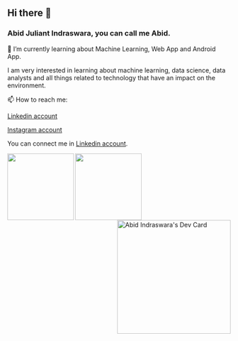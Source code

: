## Hi there 👋
### Abid Juliant Indraswara, you can call me Abid.

🌱 I’m currently learning about Machine Learning, Web App and Android App.

I am very interested in learning about machine learning, data science, data analysts and all things related to technology that have an impact on the environment.

📫 How to reach me: 

   [Linkedin account](https://www.linkedin.com/in/abid-juliant-indraswara-a8b7741b3/)

   [Instagram account](https://www.instagram.com/abidindraswara/)
<!--
**Abito21/Abito21** is a ✨ _special_ ✨ repository because its `README.md` (this file) appears on your GitHub profile.

Here are some ideas to get you started:

- 🔭 I’m currently working on ...
- 🌱 I’m currently learning ...
- 👯 I’m looking to collaborate on ...
- 🤔 I’m looking for help with ...
- 💬 Ask me about ...
- 📫 How to reach me: ...
- 😄 Pronouns: ...
- ⚡ Fun fact: ...
-->

You can connect me in [Linkedin account](https://www.linkedin.com/in/abid-juliant-indraswara-a8b7741b3/).

<div align="left">
   <a href="https://github.com/Abito21">
      <img
           height="150em" src="https://github-readme-stats-eight-theta.vercel.app/api?username=Abito21&show_icons=true&theme=algolia&include_all_commits=true&count_private=true"
           align="left"
      />
      <img
           height="150em" src="https://github-readme-stats-eight-theta.vercel.app/api/top-langs/?username=Abito21&layout=compact&langs_count=8&theme=algolia"
           align="left"
      />
   </a>
   
   <a href="https://app.daily.dev/Abito21">
      <img
           width="256"
           align="right"
           alt="Abid Indraswara's Dev Card"
           src="https://api.daily.dev/devcards/b8f70e107c204a49a2658a2e456cee86.png?r=g20"
      />
   </a>
</div>
